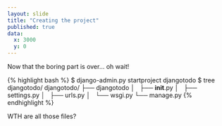 ```yaml
---
layout: slide
title: "Creating the project"
published: true
data:
  x: 3000
  y: 0
---
```


Now that the boring part is over... oh wait!

{% highlight bash %}
$ django-admin.py startproject djangotodo
$ tree djangotodo/
djangotodo/
├── djangotodo
│   ├── __init__.py
│   ├── settings.py
│   ├── urls.py
│   └── wsgi.py
└── manage.py
{% endhighlight %}

WTH are all those files?